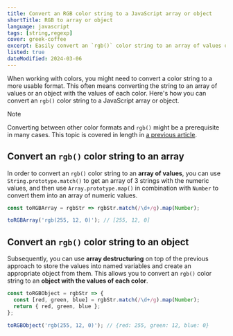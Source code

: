 ```yaml
---
title: Convert an RGB color string to a JavaScript array or object
shortTitle: RGB to array or object
language: javascript
tags: [string,regexp]
cover: greek-coffee
excerpt: Easily convert an `rgb()` color string to an array of values or an object with the values of each color.
listed: true
dateModified: 2024-03-06
---
```


When working with colors, you might need to convert a color string to a more usable format. This often means converting the string to an array of values or an object with the values of each color. Here's how you can convert an `rgb()` color string to a JavaScript array or object.

> [!NOTE]
>
> Converting between other color formats and `rgb()` might be a prerequisite in many cases. This topic is covered in length in [a previous article](/js/s/rgb-hex-hsl-hsb-color-format-conversion).

## Convert an `rgb()` color string to an array

In order to convert an `rgb()` color string to an **array of values**, you can use `String.prototype.match()` to get an array of 3 strings with the numeric values, and then use `Array.prototype.map()` in combination with `Number` to convert them into an array of numeric values.

```js
const toRGBArray = rgbStr => rgbStr.match(/\d+/g).map(Number);

toRGBArray('rgb(255, 12, 0)'); // [255, 12, 0]
```

## Convert an `rgb()` color string to an object

Subsequently, you can use **array destructuring** on top of the previous approach to store the values into named variables and create an appropriate object from them. This allows you to convert an `rgb()` color string to an **object with the values of each color**.

```js
const toRGBObject = rgbStr => {
  const [red, green, blue] = rgbStr.match(/\d+/g).map(Number);
  return { red, green, blue };
};

toRGBObject('rgb(255, 12, 0)'); // {red: 255, green: 12, blue: 0}
```

